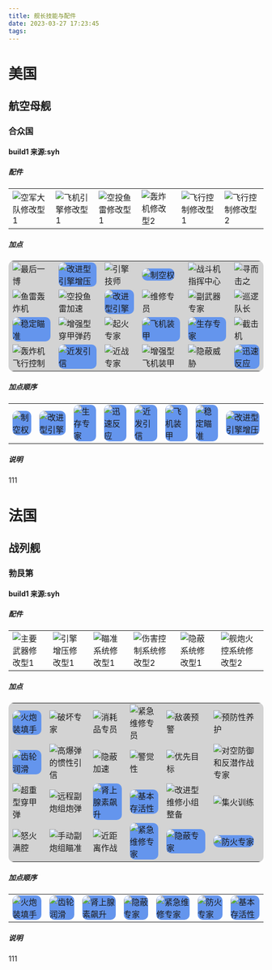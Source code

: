 ```yaml
---
title: 舰长技能与配件
date: 2023-03-27 17:23:45
tags:
---
```

# 美国

## 航空母舰

### 合众国

#### build1 来源:syh

##### 配件

<table>
  <tr>
    <td>
      <img src="https://iwarship.net/wowsdb/static/img/modernization/icon_modernization_PCM003_Airplanes_Mod_I.png" title="空军大队修改型1">
    </td>
    <td>
      <img src="https://iwarship.net/wowsdb/static/img/modernization/icon_modernization_PCM068_PlaneEngine_Mod_I.png" title="飞机引擎修改型1">
    </td>
    <td>
      <img src="https://iwarship.net/wowsdb/static/img/modernization/icon_modernization_PCM071_TorpedoBombs_Mod_I.png" title="空投鱼雷修改型1">
    </td>
    <td>
      <img src="https://iwarship.net/wowsdb/static/img/modernization/icon_modernization_PCM065_DiveBomber_Mod_I.png" title="轰炸机修改型2">
    </td>
    <td>
      <img src="https://iwarship.net/wowsdb/static/img/modernization/icon_modernization_PCM009_FlightControl_Mod_I.png" title="飞行控制修改型1">
    </td>
    <td>
      <img src="https://iwarship.net/wowsdb/static/img/modernization/icon_modernization_PCM016_FlightControl_Mod_II.png" title="飞行控制修改型2">
    </td>
  </tr>
</table>

##### 加点

<table style="background-color:LightGray;border-radius:10px">
  <tr>
    <td>
      <img src="https://iwarship.net/wowsdb/static/img/skill/planes_forsage_renewal.png" title="最后一博">
    </td>
    <td>
      <img src="https://iwarship.net/wowsdb/static/img/skill/planes_forsage_duration.png" style="background-color:CornflowerBlue;border-radius:10px" title="改进型引擎增压">
    </td>
    <td>
      <img src="https://iwarship.net/wowsdb/static/img/skill/planes_consumables_speedbooster_reload.png" title="引擎技师">
    </td>
    <td>
      <img src="https://iwarship.net/wowsdb/static/img/skill/planes_reload.png" style="background-color:CornflowerBlue;border-radius:10px" title="制空权">
    </td>
    <td>
      <img src="https://iwarship.net/wowsdb/static/img/skill/consumables_fighter_additional.png" title="战斗机指挥中心">
    </td>
    <td>
      <img src="https://iwarship.net/wowsdb/static/img/skill/planes_consumables_callfighters_range.png" title="寻而击之">
    </td>
  </tr>
  <tr>
    <td>
      <img src="https://iwarship.net/wowsdb/static/img/skill/planes_torpedo_armingrange.png" title="鱼雷轰炸机">
    </td>
    <td>
      <img src="https://iwarship.net/wowsdb/static/img/skill/planes_torpedo_speed.png" title="空投鱼雷加速">
    </td>
    <td>
      <img src="https://iwarship.net/wowsdb/static/img/skill/planes_speed.png" style="background-color:CornflowerBlue;border-radius:10px" title="改进型引擎">
    </td>
    <td>
      <img src="https://iwarship.net/wowsdb/static/img/skill/planes_consumables_regeneratehealth_upgrade.png" title="维修专员">
    </td>
    <td>
      <img src="https://iwarship.net/wowsdb/static/img/skill/aa_damage_constant_bubbles_cv.png" title="副武器专家">
    </td>
    <td>
      <img src="https://iwarship.net/wowsdb/static/img/skill/planes_consumables_callfighters_additional.png" title="巡逻队长">
    </td>
  </tr>
  <tr>
    <td>
      <img src="https://iwarship.net/wowsdb/static/img/skill/planes_aiming_boost.png" style="background-color:CornflowerBlue;border-radius:10px" title="稳定瞄准">
    </td>
    <td>
      <img src="https://iwarship.net/wowsdb/static/img/skill/planes_ap_damage.png" title="增强型穿甲弹药">
    </td>
    <td>
      <img src="https://iwarship.net/wowsdb/static/img/skill/he_fire_probability_cv.png" title="起火专家">
    </td>
    <td>
      <img src="https://iwarship.net/wowsdb/static/img/skill/planes_defense_damage_constant.png" style="background-color:CornflowerBlue;border-radius:10px" title="飞机装甲">
    </td>
    <td>
      <img src="https://iwarship.net/wowsdb/static/img/skill/planes_hp.png" style="background-color:CornflowerBlue;border-radius:10px" title="生存专家">
    </td>
    <td>
      <img src="https://iwarship.net/wowsdb/static/img/skill/planes_consumables_callfighters_upgrade.png" title="截击机">
    </td>
  </tr>
  <tr>
    <td>
      <img src="https://iwarship.net/wowsdb/static/img/skill/planes_divebomber_speed.png" title="轰炸机飞行控制">
    </td>
    <td>
      <img src="https://iwarship.net/wowsdb/static/img/skill/planes_torpedo_uw_reduced.png" style="background-color:CornflowerBlue;border-radius:10px" title="近发引信">
    </td>
    <td>
      <img src="https://iwarship.net/wowsdb/static/img/skill/atba_upgrade.png" title="近战专家">
    </td>
    <td>
      <img src="https://iwarship.net/wowsdb/static/img/skill/planes_defense_damage_bubbles.png" title="增强型飞机装甲">
    </td>
    <td>
      <img src="https://iwarship.net/wowsdb/static/img/skill/detection_visibility_crashcrew.png" title="隐蔽威胁">
    </td>
    <td>
      <img src="https://iwarship.net/wowsdb/static/img/skill/planes_consumables_callfighters_preparationtime.png" style="background-color:CornflowerBlue;border-radius:10px" title="迅速反应">
    </td>
  </tr>
</table>

##### 加点顺序

<table>
  <tr>
    <td>
      <img src="https://iwarship.net/wowsdb/static/img/skill/planes_reload.png" style="background-color:CornflowerBlue;border-radius:10px" title="制空权">
    </td>
    <td>
      <img src="https://iwarship.net/wowsdb/static/img/skill/planes_speed.png" style="background-color:CornflowerBlue;border-radius:10px" title="改进型引擎">
    </td>
    <td>
      <img src="https://iwarship.net/wowsdb/static/img/skill/planes_hp.png" style="background-color:CornflowerBlue;border-radius:10px" title="生存专家">
    </td>
    <td>
      <img src="https://iwarship.net/wowsdb/static/img/skill/planes_consumables_callfighters_preparationtime.png" style="background-color:CornflowerBlue;border-radius:10px" title="迅速反应">
    </td>
    <td>
      <img src="https://iwarship.net/wowsdb/static/img/skill/planes_torpedo_uw_reduced.png" style="background-color:CornflowerBlue;border-radius:10px" title="近发引信">
    </td>
    <td>
      <img src="https://iwarship.net/wowsdb/static/img/skill/planes_defense_damage_constant.png" style="background-color:CornflowerBlue;border-radius:10px" title="飞机装甲">
    </td>
    <td>
      <img src="https://iwarship.net/wowsdb/static/img/skill/planes_aiming_boost.png" style="background-color:CornflowerBlue;border-radius:10px" title="稳定瞄准">
    </td>
    <td>
      <img src="https://iwarship.net/wowsdb/static/img/skill/planes_forsage_duration.png" style="background-color:CornflowerBlue;border-radius:10px" title="改进型引擎增压">
    </td>
  </tr>
</table>

##### 说明

111
# 法国

## 战列舰

### 勃艮第

#### build1 来源:syh

##### 配件

<table>
  <tr>
    <td>
      <img src="https://iwarship.net/wowsdb/static/img/modernization/icon_modernization_PCM030_MainWeapon_Mod_I.png" title="主要武器修改型1">
    </td>
    <td>
      <img src="https://iwarship.net/wowsdb/static/img/modernization/icon_modernization_PCM036_SpeedBooster_Mod_I.png" title="引擎增压修改型1">
    </td>
    <td>
      <img src="https://iwarship.net/wowsdb/static/img/modernization/icon_modernization_PCM033_Guidance_Mod_I.png" title="瞄准系统修改型1">
    </td>
    <td>
      <img src="https://iwarship.net/wowsdb/static/img/modernization/icon_modernization_PCM023_DamageControl_Mod_II.png" title="伤害控制系统修改型2">
    </td>
    <td>
      <img src="https://iwarship.net/wowsdb/static/img/modernization/icon_modernization_PCM027_ConcealmentMeasures_Mod_I.png" title="隐蔽系统修改型1">
    </td>
    <td>
      <img src="https://iwarship.net/wowsdb/static/img/modernization/icon_modernization_PCM015_FireControl_Mod_II.png" title="舰炮火控系统修改型2">
    </td>
  </tr>
</table>

##### 加点

<table style="background-color:LightGray;border-radius:10px">
  <tr>
    <td>
      <img src="https://iwarship.net/wowsdb/static/img/skill/gm_shell_reload.png" style="background-color:CornflowerBlue;border-radius:10px" title="火炮装填手">
    </td>
    <td>
      <img src="https://iwarship.net/wowsdb/static/img/skill/he_fire_probability.png" title="破坏专家">
    </td>
    <td>
      <img src="https://iwarship.net/wowsdb/static/img/skill/consumables_reload.png" title="消耗品专员">
    </td>
    <td>
      <img src="https://iwarship.net/wowsdb/static/img/skill/consumables_crashcrew_regencrew_reload.png" title="紧急维修专员">
    </td>
    <td>
      <img src="https://iwarship.net/wowsdb/static/img/skill/detection_alert.png" title="敌袭预警">
    </td>
    <td>
      <img src="https://iwarship.net/wowsdb/static/img/skill/defense_crit_probability.png" title="预防性养护">
    </td>
  </tr>
  <tr>
    <td>
      <img src="https://iwarship.net/wowsdb/static/img/skill/gm_turn.png" style="background-color:CornflowerBlue;border-radius:10px" title="齿轮润滑">
    </td>
    <td>
      <img src="https://iwarship.net/wowsdb/static/img/skill/he_penetration.png" title="高爆弹的惯性引信">
    </td>
    <td>
      <img src="https://iwarship.net/wowsdb/static/img/skill/trigger_speed_bb.png" title="隐蔽加速">
    </td>
    <td>
      <img src="https://iwarship.net/wowsdb/static/img/skill/detection_torpedo_range.png" title="警觉性">
    </td>
    <td>
      <img src="https://iwarship.net/wowsdb/static/img/skill/detection_aiming.png" title="优先目标">
    </td>
    <td>
      <img src="https://iwarship.net/wowsdb/static/img/skill/aa_damage_constant_bubbles.png" title="对空防御和反潜作战专家">
    </td>
  </tr>
  <tr>
    <td>
      <img src="https://iwarship.net/wowsdb/static/img/skill/ap_damage_bb.png" title="超重型穿甲弹">
    </td>
    <td>
      <img src="https://iwarship.net/wowsdb/static/img/skill/atba_range.png" title="远程副炮组炮弹">
    </td>
    <td>
      <img src="https://iwarship.net/wowsdb/static/img/skill/armament_reload_aa_damage.png" style="background-color:CornflowerBlue;border-radius:10px" title="肾上腺素飙升">
    </td>
    <td>
      <img src="https://iwarship.net/wowsdb/static/img/skill/defence_crit_fire_flooding.png" style="background-color:CornflowerBlue;border-radius:10px" title="基本存活性">
    </td>
    <td>
      <img src="https://iwarship.net/wowsdb/static/img/skill/defence_uw.png" title="改进型维修小组整备">
    </td>
    <td>
      <img src="https://iwarship.net/wowsdb/static/img/skill/aa_prioritysector_damage_constant.png" title="集火训练">
    </td>
  </tr>
  <tr>
    <td>
      <img src="https://iwarship.net/wowsdb/static/img/skill/trigger_burn_gm_reload.png" title="怒火满腔">
    </td>
    <td>
      <img src="https://iwarship.net/wowsdb/static/img/skill/atba_accuracy.png" title="手动副炮组瞄准">
    </td>
    <td>
      <img src="https://iwarship.net/wowsdb/static/img/skill/trigger_gm_atba_reload_bb.png" title="近距离作战">
    </td>
    <td>
      <img src="https://iwarship.net/wowsdb/static/img/skill/consumables_crashcrew_regencrew_upgrade.png" style="background-color:CornflowerBlue;border-radius:10px" title="紧急维修专家">
    </td>
    <td>
      <img src="https://iwarship.net/wowsdb/static/img/skill/detection_visibility_range.png" style="background-color:CornflowerBlue;border-radius:10px" title="隐蔽专家">
    </td>
    <td>
      <img src="https://iwarship.net/wowsdb/static/img/skill/defence_fire_probability.png" style="background-color:CornflowerBlue;border-radius:10px" title="防火专家">
    </td>
  </tr>
</table>

##### 加点顺序

<table>
  <tr>
    <td>
      <img src="https://iwarship.net/wowsdb/static/img/skill/gm_shell_reload.png" style="background-color:CornflowerBlue;border-radius:10px" title="火炮装填手">
    </td>
    <td>
      <img src="https://iwarship.net/wowsdb/static/img/skill/gm_turn.png" style="background-color:CornflowerBlue;border-radius:10px" title="齿轮润滑">
    </td>
    <td>
      <img src="https://iwarship.net/wowsdb/static/img/skill/armament_reload_aa_damage.png" style="background-color:CornflowerBlue;border-radius:10px" title="肾上腺素飙升">
    </td>
    <td>
      <img src="https://iwarship.net/wowsdb/static/img/skill/detection_visibility_range.png" style="background-color:CornflowerBlue;border-radius:10px" title="隐蔽专家">
    </td>
    <td>
      <img src="https://iwarship.net/wowsdb/static/img/skill/consumables_crashcrew_regencrew_upgrade.png" style="background-color:CornflowerBlue;border-radius:10px" title="紧急维修专家">
    </td>
    <td>
      <img src="https://iwarship.net/wowsdb/static/img/skill/defence_fire_probability.png" style="background-color:CornflowerBlue;border-radius:10px" title="防火专家">
    </td>
    <td>
      <img src="https://iwarship.net/wowsdb/static/img/skill/defence_crit_fire_flooding.png" style="background-color:CornflowerBlue;border-radius:10px" title="基本存活性">
    </td>
  </tr>
</table>

##### 说明

111
